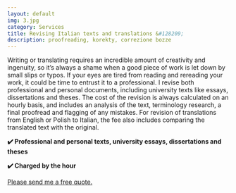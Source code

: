 ```yaml
---
layout: default
img: 3.jpg
category: Services
title: Revising Italian texts and translations &#128209;
description: proofreading, korekty, correzione bozze
---
```

<p>
Writing or translating requires an incredible amount of creativity and ingenuity, so it’s always a shame when a good piece of work is let down by small slips or typos. If your eyes are tired from reading and rereading your work, it could be time to entrust it to a professional. I revise both professional and personal documents, including university texts like essays, dissertations and theses. The cost of the revision is always calculated on an hourly basis, and includes an analysis of the text, terminology research, a final proofread and flagging of any mistakes. For revision of translations from English or Polish to Italian, the fee also includes comparing the translated text with the original.
</p>
<p>
<strong>✔️ Professional and personal texts, university essays, dissertations and theses</strong>
</p>
<p>
<strong>✔️ Charged by the hour</strong>
</p>
<a href="mailto:angela@tiliatranslations.it">Please send me a free quote.</a>
